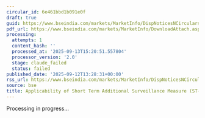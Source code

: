 ```yaml
---
circular_id: 6e461bbd1b091e0f
draft: true
guid: https://www.bseindia.com/markets/MarketInfo/DispNoticesNCirculars.aspx?Noticeid={14DE14CA-6EEB-401D-8B0F-20B7EC61FAE7}&noticeno=20250912-97&dt=09/12/2025&icount=97&totcount=103&flag=0
pdf_url: https://www.bseindia.com/markets/MarketInfo/DownloadAttach.aspx?id=20250912-97&attachedId=563308d8-45f9-4260-9c80-466d9ba5b412
processing:
  attempts: 1
  content_hash: ''
  processed_at: '2025-09-13T15:20:51.557804'
  processor_version: '2.0'
  stage: claude_failed
  status: failed
published_date: '2025-09-12T13:28:31+00:00'
rss_url: https://www.bseindia.com/markets/MarketInfo/DispNoticesNCirculars.aspx?Noticeid={14DE14CA-6EEB-401D-8B0F-20B7EC61FAE7}&noticeno=20250912-97&dt=09/12/2025&icount=97&totcount=103&flag=0
source: bse
title: Applicability of Short Term Additional Surveillance Measure (ST-ASM)
---
```


Processing in progress...